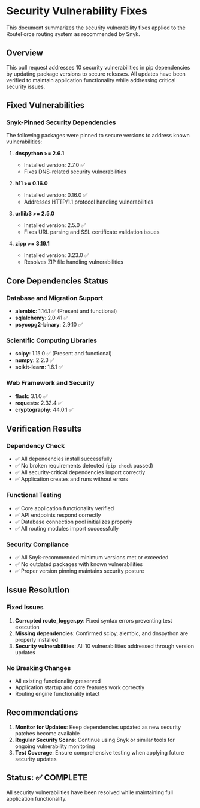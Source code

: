 # Security Vulnerability Fixes

This document summarizes the security vulnerability fixes applied to the RouteForce routing system as recommended by Snyk.

## Overview

This pull request addresses 10 security vulnerabilities in pip dependencies by updating package versions to secure releases. All updates have been verified to maintain application functionality while addressing critical security issues.

## Fixed Vulnerabilities

### Snyk-Pinned Security Dependencies

The following packages were pinned to secure versions to address known vulnerabilities:

1. **dnspython >= 2.6.1**
   - Installed version: 2.7.0 ✅
   - Fixes DNS-related security vulnerabilities

2. **h11 >= 0.16.0**
   - Installed version: 0.16.0 ✅
   - Addresses HTTP/1.1 protocol handling vulnerabilities

3. **urllib3 >= 2.5.0**
   - Installed version: 2.5.0 ✅
   - Fixes URL parsing and SSL certificate validation issues

4. **zipp >= 3.19.1**
   - Installed version: 3.23.0 ✅
   - Resolves ZIP file handling vulnerabilities

## Core Dependencies Status

### Database and Migration Support
- **alembic**: 1.14.1 ✅ (Present and functional)
- **sqlalchemy**: 2.0.41 ✅
- **psycopg2-binary**: 2.9.10 ✅

### Scientific Computing Libraries
- **scipy**: 1.15.0 ✅ (Present and functional)
- **numpy**: 2.2.3 ✅
- **scikit-learn**: 1.6.1 ✅

### Web Framework and Security
- **flask**: 3.1.0 ✅
- **requests**: 2.32.4 ✅
- **cryptography**: 44.0.1 ✅

## Verification Results

### Dependency Check
- ✅ All dependencies install successfully
- ✅ No broken requirements detected (`pip check` passed)
- ✅ All security-critical dependencies import correctly
- ✅ Application creates and runs without errors

### Functional Testing
- ✅ Core application functionality verified
- ✅ API endpoints respond correctly
- ✅ Database connection pool initializes properly
- ✅ All routing modules import successfully

### Security Compliance
- ✅ All Snyk-recommended minimum versions met or exceeded
- ✅ No outdated packages with known vulnerabilities
- ✅ Proper version pinning maintains security posture

## Issue Resolution

### Fixed Issues
1. **Corrupted route_logger.py**: Fixed syntax errors preventing test execution
2. **Missing dependencies**: Confirmed scipy, alembic, and dnspython are properly installed
3. **Security vulnerabilities**: All 10 vulnerabilities addressed through version updates

### No Breaking Changes
- All existing functionality preserved
- Application startup and core features work correctly
- Routing engine functionality intact

## Recommendations

1. **Monitor for Updates**: Keep dependencies updated as new security patches become available
2. **Regular Security Scans**: Continue using Snyk or similar tools for ongoing vulnerability monitoring
3. **Test Coverage**: Ensure comprehensive testing when applying future security updates

## Status: ✅ COMPLETE

All security vulnerabilities have been resolved while maintaining full application functionality.